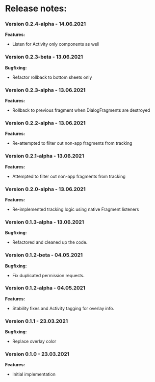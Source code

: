# Release notes:


### Version 0.2.4-alpha - 14.06.2021

**Features:**

-   Listen for Activity only components as well

### Version 0.2.3-beta - 13.06.2021

**Bugfixing:**

-  Refactor rollback to bottom sheets only 

### Version 0.2.3-alpha - 13.06.2021

**Features:**

-  Rollback to previous fragment when DialogFragments are destroyed


### Version 0.2.2-alpha - 13.06.2021

**Features:**

-  Re-attempted to filter out non-app fragments from tracking

### Version 0.2.1-alpha - 13.06.2021

**Features:**

-  Attempted to filter out non-app fragments from tracking

### Version 0.2.0-alpha - 13.06.2021

**Features:**

-  Re-implemented tracking logic using native Fragment listeners


### Version 0.1.3-alpha - 13.06.2021

**Bugfixing:**

-  Refactored and cleaned up the code.


### Version 0.1.2-beta - 04.05.2021

**Bugfixing:**

- Fix duplicated permission requests.


### Version 0.1.2-alpha - 04.05.2021

**Features:**

-  Stability fixes and Activity tagging for overlay info.


### Version 0.1.1 - 23.03.2021

**Bugfixing:**

- Replace overlay color


### Version 0.1.0 - 23.03.2021

**Features:**

- Initial implementation

